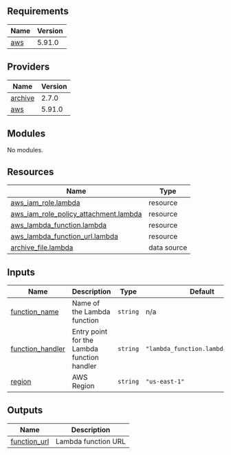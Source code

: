 ## Requirements

| Name | Version |
|------|---------|
| <a name="requirement_aws"></a> [aws](#requirement\_aws) | 5.91.0 |

## Providers

| Name | Version |
|------|---------|
| <a name="provider_archive"></a> [archive](#provider\_archive) | 2.7.0 |
| <a name="provider_aws"></a> [aws](#provider\_aws) | 5.91.0 |

## Modules

No modules.

## Resources

| Name | Type |
|------|------|
| [aws_iam_role.lambda](https://registry.terraform.io/providers/hashicorp/aws/5.91.0/docs/resources/iam_role) | resource |
| [aws_iam_role_policy_attachment.lambda](https://registry.terraform.io/providers/hashicorp/aws/5.91.0/docs/resources/iam_role_policy_attachment) | resource |
| [aws_lambda_function.lambda](https://registry.terraform.io/providers/hashicorp/aws/5.91.0/docs/resources/lambda_function) | resource |
| [aws_lambda_function_url.lambda](https://registry.terraform.io/providers/hashicorp/aws/5.91.0/docs/resources/lambda_function_url) | resource |
| [archive_file.lambda](https://registry.terraform.io/providers/hashicorp/archive/latest/docs/data-sources/file) | data source |

## Inputs

| Name | Description | Type | Default | Required |
|------|-------------|------|---------|:--------:|
| <a name="input_function_name"></a> [function\_name](#input\_function\_name) | Name of the Lambda function | `string` | n/a | yes |
| <a name="input_function_handler"></a> [function\_handler](#input\_function\_handler) | Entry point for the Lambda function handler | `string` | `"lambda_function.lambda_handler"` | no |
| <a name="input_region"></a> [region](#input\_region) | AWS Region | `string` | `"us-east-1"` | no |

## Outputs

| Name | Description |
|------|-------------|
| <a name="output_function_url"></a> [function\_url](#output\_function\_url) | Lambda function URL |
